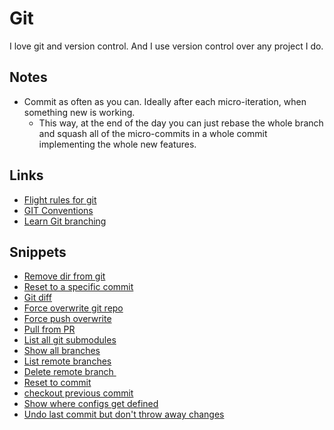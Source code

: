 # Git
I love git and version control. And I use version control over any project I do.

## Notes
- Commit as often as you can. Ideally after each micro-iteration, when something new is working.
	- This way, at the end of the day you can just rebase the whole branch and squash all of the micro-commits in a whole commit implementing the whole new features.

## Links
- [Flight rules for git](https://github.com/k88hudson/git-flight-rules)
- [GIT Conventions](https://medium.com/@tjholowaychuk/git-conventions-a940ee20862d)
- [Learn Git branching](https://learngitbranching.js.org/)

## Snippets
- [Remove dir from git](https://gist.github.com/17a9bc95ce5da0db7f85d076b45d07cd)
- [Reset to a specific commit](https://gist.github.com/9dd017136b8ad625af938a916c9e90a8)
- [Git diff](https://gist.github.com/c5965f97f6c805c80c8e94d418183208)
- [Force overwrite git repo](https://gist.github.com/ce4c3fbbc92db306e834a5882bb2d3af)
- [Force push overwrite](https://gist.github.com/957c2945324fd226595309a86bcf9e0c)
- [Pull from PR](https://gist.github.com/044f813deaf726f71c9fbde69019b744)
- [List all git submodules](https://gist.github.com/8c38c1f32c766f2deb089953f8d35066)
- [Show all branches](https://gist.github.com/4ac755d5c4c1aefa1e9233a18a2d1a61)
- [List remote branches](https://gist.github.com/723975565773ee3cb69b080d72bcca36)
- [Delete remote branch ](https://gist.github.com/b50e80729fcc931331249388b01cbeee)
- [Reset to commit](https://gist.github.com/6be7b62cd2a483beaaf42ab6c76f1cad)
- [checkout previous commit](https://gist.github.com/8da63bc3a6801337356119647fb27e52)
- [Show where configs get defined](https://gist.github.com/8e4fe9f16e8141778eabdb030276263a)
- [Undo last commit but don't throw away changes](https://gist.github.com/9d4621d9813ed28aaebaaef7100bcaec)

